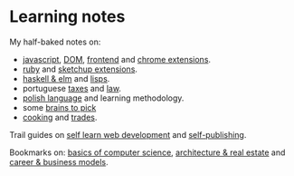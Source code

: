# Learning notes

My half-baked notes on:

- [javascript](on-native-methods-tricks-quirks.js), [DOM](on-js-dom-html-css.html), [frontend](on-js-frontend-frameworks.js) and [chrome extensions](on-extensions-chrome.js).
- [ruby](on-native-methods-tricks-quirks.rb) and [sketchup extensions](on-extensions-sketchup.md).
- [haskell & elm](on-haskell-elm.md) and [lisps](on-lisps.md).
- portuguese [taxes](on-portuguese-tax-system.md) and [law](on-portuguese-law.md).
- [polish language](on-polish-language.md) and learning methodology.
- some [brains to pick](on-brains-to-pick.md)
- [cooking](on-cooking.md) and [trades](on-trades.md).

Trail guides on [self learn web development](trail-guide-web-development.md) and [self-publishing](trail-guide-self-publishing.md).

Bookmarks on: [basics of computer science](on-computer-science.md), [architecture & real estate](on-architecture-real-estate.md) and [career & business models](on-business.md).